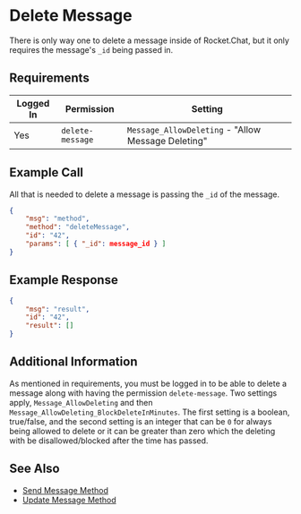 # Delete Message

There is only way one to delete a message inside of Rocket.Chat, but it only requires the message's `_id` being passed in.

## Requirements

| Logged In | Permission | Setting |
| --- | --- | --- |
| Yes | `delete-message` | `Message_AllowDeleting` - "Allow Message Deleting" |

## Example Call

All that is needed to delete a message is passing the `_id` of the message.

```json
{
    "msg": "method",
    "method": "deleteMessage",
    "id": "42",
    "params": [ { "_id": message_id } ]
}
```

## Example Response

```json
{
    "msg": "result",
    "id": "42",
    "result": []
}
```

## Additional Information

As mentioned in requirements, you must be logged in to be able to delete a message along with having the permission `delete-message`. Two settings apply, `Message_AllowDeleting` and then `Message_AllowDeleting_BlockDeleteInMinutes`. The first setting is a boolean, true/false, and the second setting is an integer that can be `0` for always being allowed to delete or it can be greater than zero which the deleting with be disallowed/blocked after the time has passed.

## See Also

- [Send Message Method][1]
- [Update Message Method][2]

[1]:../12.%20Send%20Message
[2]:../13.%20Update%20Message